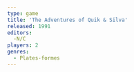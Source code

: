```yaml
---
type: game
title: 'The Adventures of Quik & Silva'
released: 1991
editors: 
  -N/C
players: 2
genres:
  - Plates-formes
---
```

